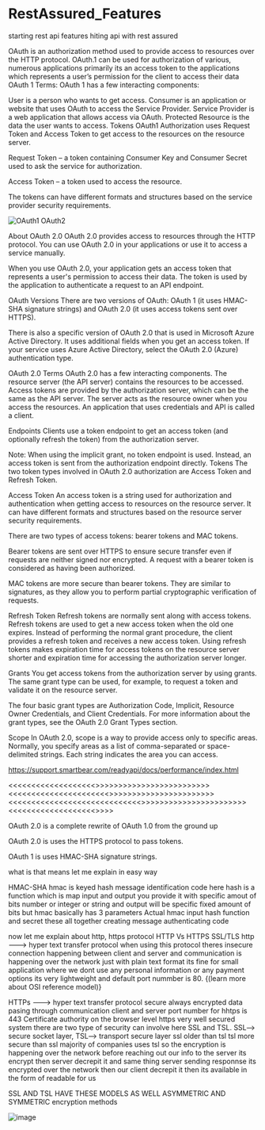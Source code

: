# RestAssured_Features
starting rest api features
hiting api with rest assured 

OAuth is an authorization method used to provide access to resources over the HTTP protocol.
OAuth.1 can be used for authorization of various, numerous applications
primarily its an access token to the applications which represents a user’s permission for the client to access their data
OAuth 1 Terms:
OAuth 1 has a few interacting components:

User is a person who wants to get access.
Consumer is an application or website that uses OAuth to access the Service Provider.
Service Provider is a web application that allows access via OAuth.
Protected Resource is the data the user wants to access.
Tokens
OAuth1 Authorization uses Request Token and Access Token to get access to the resources on the resource server.

Request Token – a token containing Consumer Key and Consumer Secret used to ask the service for authorization.

Access Token – a token used to access the resource.

The tokens can have different formats and structures based on the service provider security requirements.




![OAuth1  OAuth2](https://user-images.githubusercontent.com/50185967/139423567-e4524b6f-c6da-4b83-a1c6-2d5b1424d3d9.png)

About OAuth 2.0
OAuth 2.0 provides access to resources through the HTTP protocol.
You can use OAuth 2.0 in your applications or use it to access a service manually.

When you use OAuth 2.0, your application gets an access token that represents a user's permission to access their data. The token is used by the application to authenticate a request to an API endpoint.

OAuth Versions
There are two versions of OAuth: OAuth 1 (it uses HMAC-SHA signature strings) and OAuth 2.0 (it uses access tokens sent over HTTPS).

There is also a specific version of OAuth 2.0 that is used in Microsoft Azure Active Directory. It uses additional fields when you get an access token. If your service uses Azure Active Directory, select the OAuth 2.0 (Azure) authentication type.

OAuth 2.0 Terms
OAuth 2.0 has a few interacting components. The resource server (the API server) contains the resources to be accessed. Access tokens are provided by the authorization server, which can be the same as the API server. The server acts as the resource owner when you access the resources. An application that uses credentials and API is called a client.

Endpoints
Clients use a token endpoint to get an access token (and optionally refresh the token) from the authorization server.

Note:	When using the implicit grant, no token endpoint is used. Instead, an access token is sent from the authorization endpoint directly.
Tokens
The two token types involved in OAuth 2.0 authorization are Access Token and Refresh Token.

Access Token
An access token is a string used for authorization and authentication when getting access to resources on the resource server. It can have different formats and structures based on the resource server security requirements.

There are two types of access tokens: bearer tokens and MAC tokens.

Bearer tokens are sent over HTTPS to ensure secure transfer even if requests are neither signed nor encrypted. A request with a bearer token is considered as having been authorized.

MAC tokens are more secure than bearer tokens. They are similar to signatures, as they allow you to perform partial cryptographic verification of requests.

Refresh Token
Refresh tokens are normally sent along with access tokens. Refresh tokens are used to get a new access token when the old one expires. Instead of performing the normal grant procedure, the client provides a refresh token and receives a new access token. Using refresh tokens makes expiration time for access tokens on the resource server shorter and expiration time for accessing the authorization server longer.

Grants
You get access tokens from the authorization server by using grants. The same grant type can be used, for example, to request a token and validate it on the resource server.

The four basic grant types are Authorization Code, Implicit, Resource Owner Credentials, and Client Credentials. For more information about the grant types, see the OAuth 2.0 Grant Types section.

Scope
In OAuth 2.0, scope is a way to provide access only to specific areas. Normally, you specify areas as a list of comma-separated or space-delimited strings. Each string indicates the area you can access.

https://support.smartbear.com/readyapi/docs/performance/index.html

<<<<<<<<<<<<<<<<<<<>>>>>>>>>>>>>>>>>>>>>>>>><<<<<<<<<<<<<<<<<<<<<<>>>>>>>>>>>>>>>>>>>>>>><<<<<<<<<<<<<<<<<<<<<<<<<<<<<>>>>>>>>>>>>>>>>>>>>>>><<<<<<<<<<<<<<<<<<<>>>>


OAuth 2.0 is a complete rewrite of OAuth 1.0 from the ground up

OAuth 2.0 is uses the HTTPS protocol to pass tokens.

OAuth 1 is uses HMAC-SHA signature strings.

what is that means let me explain in easy way 

HMAC-SHA 
hmac is keyed hash message identification code 
here hash is a function which is map input and output 
you provide it with specific amout of bits number or integer or string and output will be specific fixed amount of bits 
but 
hmac basically has 3 parameters 
Actual hmac input 
hash function 
and secret
these all together creating message authenticating code 

now let me explain about http, https protocol  HTTP Vs HTTPS SSL/TLS 
http ---> hyper text transfer protocol 
when using this protocol theres insecure connection happening between client and server and communication is happening over the network 
just with plain text format 
its fine for small application where we dont use
any personal information or any payment options 
its very lightweight 
and default port nummber is 80.    {(learn more about OSI reference model)}

HTTPs ---> hyper text transfer protocol secure 
always encrypted data pasing through communication client and server 
port number for hhtps is 443
Certificate authority on the browser level 
https very well secured system 
there are two type of security can involve here 
SSL and TSL.   SSL--> secure socket layer,  TSL--> transport secure layer
ssl older than tsl 
tsl more secure than ssl
majority of companies uses tsl 
so the encryption is happening over the network before reaching out our info to the server its encrypt then server decrepit it 
and same thing server sending responnse its encrypted over the network then our client decrepit it then its available in the form of readable for us

SSL AND TSL HAVE THESE MODELS AS WELL 
ASYMMETRIC AND SYMMETRIC encryption methods 

![image](https://user-images.githubusercontent.com/50185967/139556533-f9b07f75-6102-4740-93bf-c24cb25eb3f9.png)



